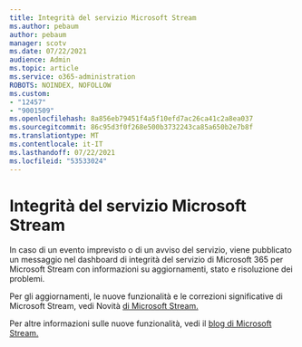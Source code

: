 ```yaml
---
title: Integrità del servizio Microsoft Stream
ms.author: pebaum
author: pebaum
manager: scotv
ms.date: 07/22/2021
audience: Admin
ms.topic: article
ms.service: o365-administration
ROBOTS: NOINDEX, NOFOLLOW
ms.custom:
- "12457"
- "9001509"
ms.openlocfilehash: 8a856eb79451f4a5f10efd7ac26ca41c2a8ea037
ms.sourcegitcommit: 86c95d3f0f268e500b3732243ca85a650b2e7b8f
ms.translationtype: MT
ms.contentlocale: it-IT
ms.lasthandoff: 07/22/2021
ms.locfileid: "53533024"
---
```

# <a name="microsoft-stream-service-health"></a>Integrità del servizio Microsoft Stream

In caso di un evento imprevisto o di un avviso del servizio, viene pubblicato un messaggio nel dashboard di integrità del servizio di Microsoft 365 per Microsoft Stream con informazioni su aggiornamenti, stato e risoluzione dei problemi.

Per gli aggiornamenti, le nuove funzionalità e le correzioni significative di Microsoft Stream, vedi Novità [di Microsoft Stream.](https://aka.ms/StreamNew)

Per altre informazioni sulle nuove funzionalità, vedi il [blog di Microsoft Stream.](https://aka.ms/StreamBlog)

